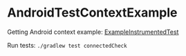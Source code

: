 # AndroidTestContextExample

Getting Android context example: [ExampleInstrumentedTest](
        app/src/androidTest/java/playground/fada21/com/mytestapplication/ExampleInstrumentedTest.kt
      )

Run tests: `./gradlew test connectedCheck`

